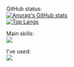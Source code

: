 GitHub status:<br>
[![Anurag's GitHub stats](https://github-readme-stats.vercel.app/api?username=kawauso-luv&hide_border=true&theme=tokyonight&hide_title=true)](https://github.com/anuraghzra/github-readme-stats)
<br>
[![Top Langs](https://github-readme-stats.vercel.app/api/top-langs/?username=kawauso-luv&hide_border=true&theme=tokyonight&hide_title=true&layout=compact&line_height=60)](https://github.com/anuraghazra/github-readme-stats)

Main skills:<br>
![](https://skillicons.dev/icons?&perline=10&i=ruby,html,css,discord,notion)

I've used:<br>
![](https://skillicons.dev/icons?&perline=10&i=c,cpp,cs,kotlin,py,swift,java,js,jquery,postgres,bootstrap,unity,blender,ae,pr,ai,ps,figma,gmail,visualstudio,vscode,androidstudio,p5js,heroku,docker,github,windows,twitter,instagram,misskey)

<!--
**kawauso-luv/kawauso-luv** is a ✨ _special_ ✨ repository because its `README.md` (this file) appears on your GitHub profile.

Here are some ideas to get you started:

- 🔭 I’m currently working on ...
- 🌱 I’m currently learning ...
- 👯 I’m looking to collaborate on ...
- 🤔 I’m looking for help with ...
- 💬 Ask me about ...
- 📫 How to reach me: ...
- 😄 Pronouns: ...
- ⚡ Fun fact: ...
-->
